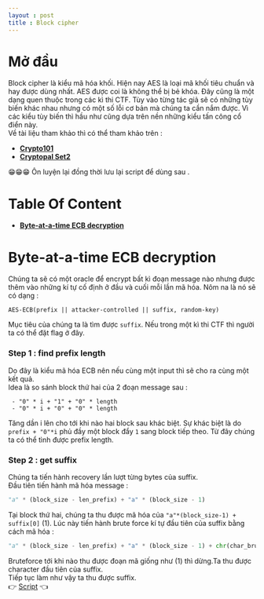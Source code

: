 ```yaml
---
layout : post 
title : Block cipher 
--- 
```


# Mở đầu  
Block cipher là kiểu mã hóa khối. Hiện nay AES là loại mã khối tiêu chuẩn và hay được dùng nhất. AES được coi là không thể bị bẻ khóa. Đây cũng là một dạng quen thuộc trong các kì thi CTF. Tùy vào từng tác giả sẽ có những tùy biến khác nhau nhưng có một số lỗi cơ bản mà chúng ta cần nắm được. Vì các kiểu tùy biến thì hầu như cũng dựa trên nền những kiểu tấn công cổ điển này.  
Về tài liệu tham khảo thì có thể tham khảo trên :  
  - [**Crypto101**](https://www.crypto101.io/)    
  - [**Cryptopal Set2**](https://cryptopals.com/sets/2)  

😁😁😁 Ôn luyện lại đồng thời lưu lại script để dùng sau .  

# Table Of Content  
  - [**Byte-at-a-time ECB decryption**](#type1)  


<a name="type1"></a> 
# Byte-at-a-time ECB decryption  

Chúng ta sẽ có một oracle để encrypt bất kì đoạn message nào nhưng được thêm vào những kí tự cố định ở đầu và cuối mỗi lần mã hóa. Nôm na là nó sẽ có dạng : 
```
AES-ECB(prefix || attacker-controlled || suffix, random-key)
``` 
Mục tiêu của chúng ta là tìm được ```suffix```. Nếu trong một kì thi CTF thì người ta có thể đặt flag ở đây.  

### Step 1 : find prefix length  
Do đây là kiểu mã hóa ECB nên nếu cùng một input thì sẽ cho ra cùng một kết quả.  
Idea là so sánh block thứ hai của 2 đoạn message sau :
```
 - "0" * i + "1" + "0" * length 
 - "0" * i + "0" + "0" * length 
```   
Tăng dần i lên cho tới khi nào hai block sau khác biệt. Sự khác biệt là do ```prefix + "0"*i``` phủ đầy một block đẩy ```1``` sang block tiếp theo. Từ đây chúng ta có thể tình được prefix length.  

### Step 2 : get suffix  
Chúng ta tiến hành recovery lần lượt từng bytes của suffix.  
Đầu tiên tiến hành mã hóa message  :  
```python
"a" * (block_size - len_prefix) + "a" * (block_size - 1)
```
Tại block thứ hai, chúng ta thu được mã hóa của ```"a"*(block_size-1) + suffix[0]``` (1). Lúc này tiến hành brute force kí tự đầu tiên của suffix bằng cách mã hóa : 
```python
"a" * (block_size - len_prefix) + "a" * (block_size - 1) + chr(char_brute)
```  
Bruteforce tới khi nào thu được đoạn mã giống như (1) thì dừng.Ta thu được character đầu tiên của suffix.  
Tiếp tục làm như vậy ta thu được suffix.  
👉 [Script](/Crypto/AES/byte_at_time.py) 👈  








